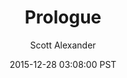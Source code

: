 ---
layout: chapter
title: "Prologue"
author: Scott Alexander
description: http://unsongbook.com/prologue-2/
date: 2015-12-28 03:08:00 PST
length: 1203740
duration: 301
guid: prologue-2
---